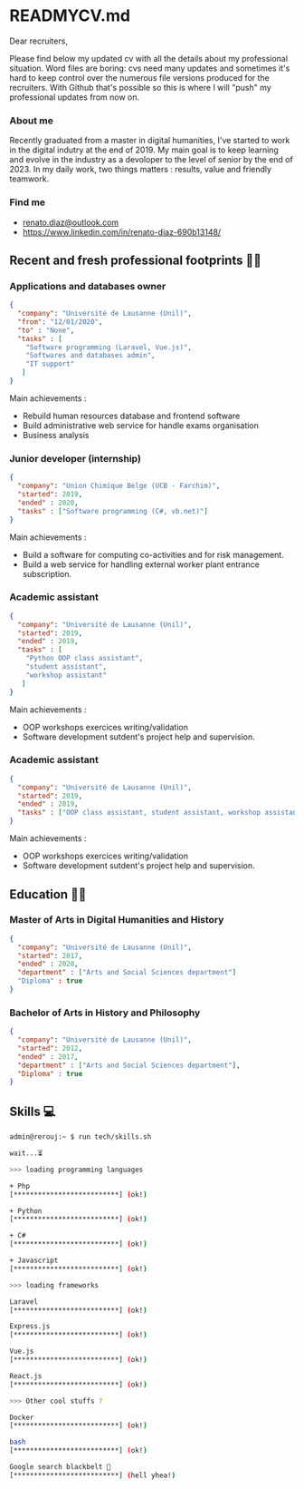 # READMYCV.md

Dear recruiters,

Please find below my updated cv with all the details about my professional situation. Word files are boring: cvs need many updates and sometimes it's hard to keep control over the numerous file versions produced for the recruiters. With Github that's possible so this is where I will "push" my professional updates from now on.

### About me

Recently graduated from a master in digital humanities, I've started to work in the digital indutry at the end of 2019. My main goal is to keep learning and evolve in the industry as a devoloper to the level of senior by the end of 2023. In my daily work, two things matters : results, value and friendly teamwork.

### Find me

  - renato.diaz@outlook.com
  - https://www.linkedin.com/in/renato-diaz-690b13148/

## Recent and fresh professional footprints 👨‍💻
### Applications and databases owner

```json
{
  "company": "Université de Lausanne (Unil)",
  "from": "12/01/2020",
  "to" : "None",
  "tasks" : [
    "Software programming (Laravel, Vue.js)", 
    "Softwares and databases admin", 
    "IT support"
   ]
}
```

Main achievements :

- Rebuild human resources database and frontend software
- Build administrative web service for handle exams organisation
- Business analysis

### Junior developer (internship)


```json
{
  "company": "Union Chimique Belge (UCB - Farchim)",
  "started": 2019,
  "ended" : 2020,
  "tasks" : ["Software programming (C#, vb.net)"]
}
```

Main achievements :

- Build a software for computing co-activities and for risk management.
- Build a web service for handling external worker plant entrance subscription.

### Academic assistant


```json
{
  "company": "Université de Lausanne (Unil)",
  "started": 2019,
  "ended" : 2019,
  "tasks" : [
    "Python OOP class assistant", 
    "student assistant", 
    "workshop assistant"
   ]
}
```

Main achievements :

- OOP workshops exercices writing/validation
- Software development sutdent's project help and supervision.

### Academic assistant

```json
{
  "company": "Université de Lausanne (Unil)",
  "started": 2019,
  "ended" : 2019,
  "tasks" : ["OOP class assistant, student assistant, workshop assistant"]
}
```

Main achievements :

- OOP workshops exercices writing/validation
- Software development sutdent's project help and supervision.

## Education 👨‍🎓
### Master of Arts in Digital Humanities and History

```json
{
  "company": "Université de Lausanne (Unil)",
  "started": 2017,
  "ended" : 2020,
  "department" : ["Arts and Social Sciences department"]
  "Diploma" : true
}
```

### Bachelor of Arts in History and Philosophy

```json
{
  "company": "Université de Lausanne (Unil)",
  "started": 2012,
  "ended" : 2017,
  "department" : ["Arts and Social Sciences department"],
  "Diploma" : true
}
```

## Skills 💻

```bash
admin@rerouj:~ $ run tech/skills.sh

wait...⏳

>>> loading programming languages

+ Php
[**************************] (ok!)

+ Python
[**************************] (ok!)

+ C#
[**************************] (ok!)

+ Javascript
[**************************] (ok!)

>>> loading frameworks

Laravel
[**************************] (ok!)

Express.js
[**************************] (ok!)

Vue.js
[**************************] (ok!)

React.js
[**************************] (ok!)

>>> Other cool stuffs ?

Docker
[**************************] (ok!)

bash
[**************************] (ok!)

Google search blackbelt 🥋
[**************************] (hell yhea!)

```
